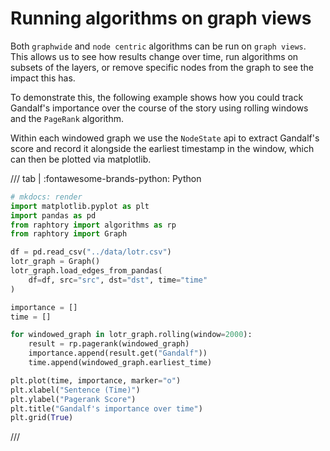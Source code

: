 # Running algorithms on graph views 

Both `graphwide` and `node centric` algorithms can be run on `graph views`. This allows us to see how results change over time, run algorithms on subsets of the layers, or remove specific nodes from the graph to see the impact this has. 

To demonstrate this, the following example shows how you could track Gandalf's importance over the course of the story using rolling windows and the `PageRank` algorithm. 

Within each windowed graph we use the `NodeState` api to extract Gandalf's score and record it alongside the earliest timestamp in the window, which can then be plotted via matplotlib.

/// tab | :fontawesome-brands-python: Python
```python
# mkdocs: render
import matplotlib.pyplot as plt
import pandas as pd
from raphtory import algorithms as rp
from raphtory import Graph

df = pd.read_csv("../data/lotr.csv")
lotr_graph = Graph()
lotr_graph.load_edges_from_pandas(
    df=df, src="src", dst="dst", time="time"
)

importance = []
time = []

for windowed_graph in lotr_graph.rolling(window=2000):
    result = rp.pagerank(windowed_graph)
    importance.append(result.get("Gandalf"))
    time.append(windowed_graph.earliest_time)

plt.plot(time, importance, marker="o")
plt.xlabel("Sentence (Time)")
plt.ylabel("Pagerank Score")
plt.title("Gandalf's importance over time")
plt.grid(True)
```
///